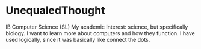 # UnequaledThought
IB Computer Science (SL)
My academic Interest: science, but specifically biology. 
I want to learn more about computers and how they function.
I have used logically, since it was basically like connect the dots.
